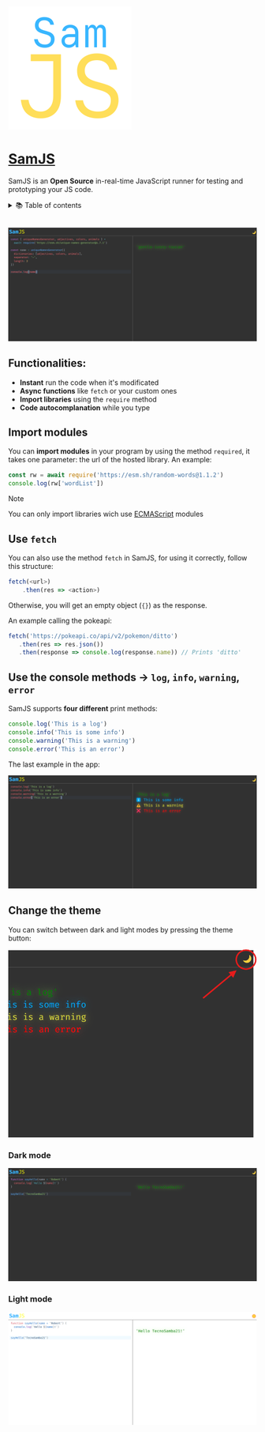 ![SamJS](public/favicon.png)

# [SamJS](https://samjs.vercel.app)

SamJS is an **Open Source** in-real-time JavaScript runner for
testing and prototyping your JS code.

<details>
  <summary>📚 Table of contents</summary>

- [SamJS](#samjs)
  - [Functionalities:](#functionalities)
  - [Import modules](#import-modules)
  - [Use `fetch`](#use-fetch)
  - [Use the console methods -\> `log`, `info`, `warning`, `error`](#use-the-console-methods---log-info-warning-error)
  - [Change the theme](#change-the-theme)
    - [Dark mode](#dark-mode)
    - [Light mode](#light-mode)

</details>
<br>

![SamJS GUI](GUI.png)

## Functionalities:

- **Instant** run the code when it's modificated
- **Async functions** like `fetch` or your custom ones
- **Import libraries** using the `require` method
- **Code autocomplanation** while you type

## Import modules

You can **import modules** in your program by using the method `required`, it takes one parameter: the url of the hosted library. An example:

```javascript
const rw = await require('https://esm.sh/random-words@1.1.2')
console.log(rw['wordList'])
```

> [!NOTE]
> You can only import libraries wich use [ECMAScript](https://developer.mozilla.org/en-US/docs/Web/JavaScript/Guide/Modules) modules

## Use `fetch`

You can also use the method `fetch` in SamJS, for using it correctly, follow this structure:

```javascript
fetch(<url>)
    .then(res => <action>)
```

Otherwise, you will get an empty object (`{}`) as the response.

An example calling the pokeapi:

```javascript
fetch('https://pokeapi.co/api/v2/pokemon/ditto')
   .then(res => res.json())
   .then(response => console.log(response.name)) // Prints 'ditto'
```

## Use the console methods -> `log`, `info`, `warning`, `error`

SamJS supports **four different** print methods:

```javascript
console.log('This is a log')
console.info('This is some info')
console.warning('This is a warning')
console.error('This is an error')
```

The last example in the app:

![Log example](image.png)

## Change the theme

You can switch between dark and light modes by pressing the theme button:

![Theme switching](image-1.png)

### Dark mode

![Dark mode](DarkMode.png)

### Light mode

![Light mode](image-3.png)
